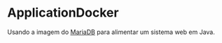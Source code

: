 # ApplicationDocker

Usando a imagem do [MariaDB](https://hub.docker.com/_/mariadb/) para alimentar um sistema web em Java.

